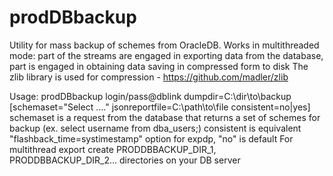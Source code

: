 # prodDBbackup
Utility for mass backup of schemes from OracleDB. Works in multithreaded mode: part of the streams are engaged in exporting data from the database, part is engaged in obtaining data saving in compressed form to disk
The zlib library is used for compression - https://github.com/madler/zlib

Usage: prodDBbackup login/pass@dblink dumpdir=C:\dir\to\backup [schemaset="Select ...." jsonreportfile=C:\path\to\file consistent=no|yes]
schemaset is a request from the database that returns a set of schemes for backup (ex. select username from dba_users;)
consistent is equivalent \"flashback_time=systimestamp\" option for expdp, "no" is default
For multithread export create PRODDBBACKUP_DIR_1, PRODDBBACKUP_DIR_2... directories on your DB server